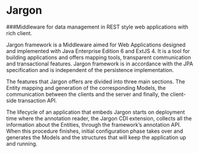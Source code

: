 # Jargon
###Middleware for data management in REST style web applications with rich client.

Jargon framework is a Middleware aimed for Web Applications designed and implemented with Java Enterprise Edition 6 and ExtJS 4. It is a tool for building applications and offers mapping tools, transparent communication and transactional features. Jargon framework is in accordance with the JPA specification and is independent of the persistence implementation.

The features that Jargon offers are divided into three main sections. The Entity mapping and generation of the corresponding Models, the communication between the clients and the server and finally, the client-side transaction API.

The lifecycle of an application that embeds Jargon starts on deployment time where the annotation reader, the Jargon CDI extension, collects all the information about the Entities, through the framework’s annotation API. When this procedure finishes, initial configuration phase takes over and generates the Models and the structures that will keep the application up and running.

